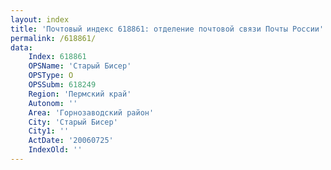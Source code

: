 ```yaml
---
layout: index
title: 'Почтовый индекс 618861: отделение почтовой связи Почты России'
permalink: /618861/
data:
    Index: 618861
    OPSName: 'Старый Бисер'
    OPSType: О
    OPSSubm: 618249
    Region: 'Пермский край'
    Autonom: ''
    Area: 'Горнозаводский район'
    City: 'Старый Бисер'
    City1: ''
    ActDate: '20060725'
    IndexOld: ''
---
```

